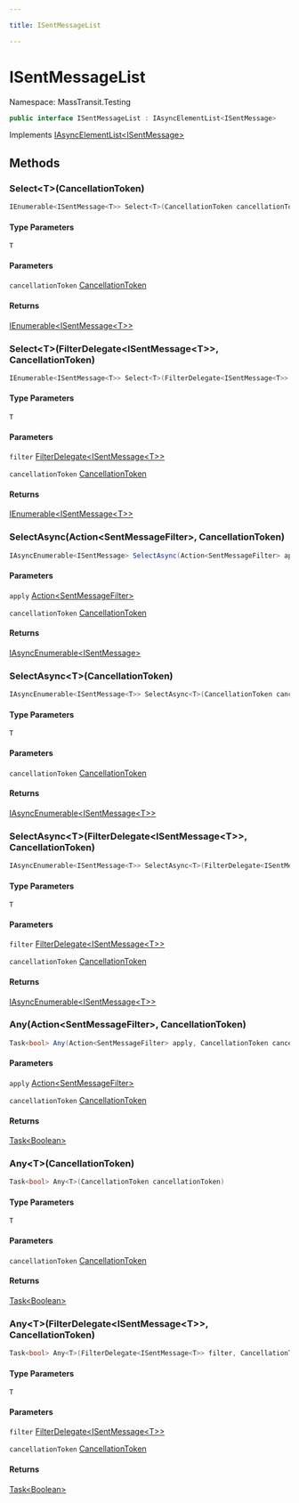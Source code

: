 ```yaml
---

title: ISentMessageList

---
```


# ISentMessageList

Namespace: MassTransit.Testing

```csharp
public interface ISentMessageList : IAsyncElementList<ISentMessage>
```

Implements [IAsyncElementList\<ISentMessage\>](../masstransit-testing/iasyncelementlist-1)

## Methods

### **Select\<T\>(CancellationToken)**

```csharp
IEnumerable<ISentMessage<T>> Select<T>(CancellationToken cancellationToken)
```

#### Type Parameters

`T`<br/>

#### Parameters

`cancellationToken` [CancellationToken](https://learn.microsoft.com/en-us/dotnet/api/system.threading.cancellationtoken)<br/>

#### Returns

[IEnumerable\<ISentMessage\<T\>\>](https://learn.microsoft.com/en-us/dotnet/api/system.collections.generic.ienumerable-1)<br/>

### **Select\<T\>(FilterDelegate\<ISentMessage\<T\>\>, CancellationToken)**

```csharp
IEnumerable<ISentMessage<T>> Select<T>(FilterDelegate<ISentMessage<T>> filter, CancellationToken cancellationToken)
```

#### Type Parameters

`T`<br/>

#### Parameters

`filter` [FilterDelegate\<ISentMessage\<T\>\>](../masstransit-testing/filterdelegate-1)<br/>

`cancellationToken` [CancellationToken](https://learn.microsoft.com/en-us/dotnet/api/system.threading.cancellationtoken)<br/>

#### Returns

[IEnumerable\<ISentMessage\<T\>\>](https://learn.microsoft.com/en-us/dotnet/api/system.collections.generic.ienumerable-1)<br/>

### **SelectAsync(Action\<SentMessageFilter\>, CancellationToken)**

```csharp
IAsyncEnumerable<ISentMessage> SelectAsync(Action<SentMessageFilter> apply, CancellationToken cancellationToken)
```

#### Parameters

`apply` [Action\<SentMessageFilter\>](https://learn.microsoft.com/en-us/dotnet/api/system.action-1)<br/>

`cancellationToken` [CancellationToken](https://learn.microsoft.com/en-us/dotnet/api/system.threading.cancellationtoken)<br/>

#### Returns

[IAsyncEnumerable\<ISentMessage\>](https://learn.microsoft.com/en-us/dotnet/api/system.collections.generic.iasyncenumerable-1)<br/>

### **SelectAsync\<T\>(CancellationToken)**

```csharp
IAsyncEnumerable<ISentMessage<T>> SelectAsync<T>(CancellationToken cancellationToken)
```

#### Type Parameters

`T`<br/>

#### Parameters

`cancellationToken` [CancellationToken](https://learn.microsoft.com/en-us/dotnet/api/system.threading.cancellationtoken)<br/>

#### Returns

[IAsyncEnumerable\<ISentMessage\<T\>\>](https://learn.microsoft.com/en-us/dotnet/api/system.collections.generic.iasyncenumerable-1)<br/>

### **SelectAsync\<T\>(FilterDelegate\<ISentMessage\<T\>\>, CancellationToken)**

```csharp
IAsyncEnumerable<ISentMessage<T>> SelectAsync<T>(FilterDelegate<ISentMessage<T>> filter, CancellationToken cancellationToken)
```

#### Type Parameters

`T`<br/>

#### Parameters

`filter` [FilterDelegate\<ISentMessage\<T\>\>](../masstransit-testing/filterdelegate-1)<br/>

`cancellationToken` [CancellationToken](https://learn.microsoft.com/en-us/dotnet/api/system.threading.cancellationtoken)<br/>

#### Returns

[IAsyncEnumerable\<ISentMessage\<T\>\>](https://learn.microsoft.com/en-us/dotnet/api/system.collections.generic.iasyncenumerable-1)<br/>

### **Any(Action\<SentMessageFilter\>, CancellationToken)**

```csharp
Task<bool> Any(Action<SentMessageFilter> apply, CancellationToken cancellationToken)
```

#### Parameters

`apply` [Action\<SentMessageFilter\>](https://learn.microsoft.com/en-us/dotnet/api/system.action-1)<br/>

`cancellationToken` [CancellationToken](https://learn.microsoft.com/en-us/dotnet/api/system.threading.cancellationtoken)<br/>

#### Returns

[Task\<Boolean\>](https://learn.microsoft.com/en-us/dotnet/api/system.threading.tasks.task-1)<br/>

### **Any\<T\>(CancellationToken)**

```csharp
Task<bool> Any<T>(CancellationToken cancellationToken)
```

#### Type Parameters

`T`<br/>

#### Parameters

`cancellationToken` [CancellationToken](https://learn.microsoft.com/en-us/dotnet/api/system.threading.cancellationtoken)<br/>

#### Returns

[Task\<Boolean\>](https://learn.microsoft.com/en-us/dotnet/api/system.threading.tasks.task-1)<br/>

### **Any\<T\>(FilterDelegate\<ISentMessage\<T\>\>, CancellationToken)**

```csharp
Task<bool> Any<T>(FilterDelegate<ISentMessage<T>> filter, CancellationToken cancellationToken)
```

#### Type Parameters

`T`<br/>

#### Parameters

`filter` [FilterDelegate\<ISentMessage\<T\>\>](../masstransit-testing/filterdelegate-1)<br/>

`cancellationToken` [CancellationToken](https://learn.microsoft.com/en-us/dotnet/api/system.threading.cancellationtoken)<br/>

#### Returns

[Task\<Boolean\>](https://learn.microsoft.com/en-us/dotnet/api/system.threading.tasks.task-1)<br/>
